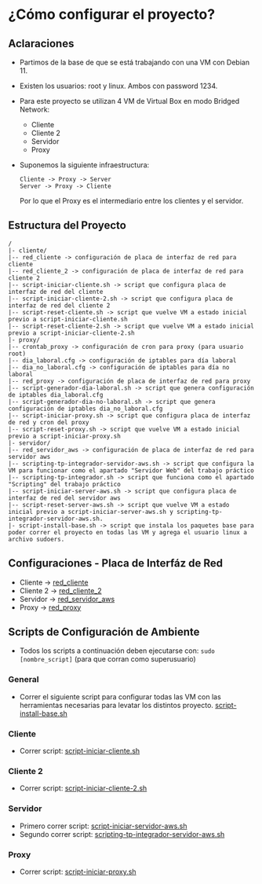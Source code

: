 # ¿Cómo configurar el proyecto?
## Aclaraciones
* Partimos de la base de que se está trabajando con una VM con Debian 11.
* Existen los usuarios: root y linux. Ambos con password 1234.
* Para este proyecto se utilizan 4 VM de Virtual Box en modo Bridged Network:

  * Cliente
  * Cliente 2
  * Servidor
  * Proxy

* Suponemos la siguiente infraestructura:
  ```
  Cliente -> Proxy -> Server
  Server -> Proxy -> Cliente
  ```
  Por lo que el Proxy es el intermediario entre los clientes y el servidor.

## Estructura del Proyecto
```
/
|- cliente/
|-- red_cliente -> configuración de placa de interfaz de red para cliente
|-- red_cliente_2 -> configuración de placa de interfaz de red para cliente 2
|-- script-iniciar-cliente.sh -> script que configura placa de interfaz de red del cliente
|-- script-iniciar-cliente-2.sh -> script que configura placa de interfaz de red del cliente 2
|-- script-reset-cliente.sh -> script que vuelve VM a estado inicial previo a script-iniciar-cliente.sh
|-- script-reset-cliente-2.sh -> script que vuelve VM a estado inicial previo a script-iniciar-cliente-2.sh
|- proxy/
|-- crontab_proxy -> configuración de cron para proxy (para usuario root)
|-- dia_laboral.cfg -> configuración de iptables para día laboral
|-- dia_no_laboral.cfg -> configuración de iptables para día no laboral
|-- red_proxy -> configuración de placa de interfaz de red para proxy
|-- script-generador-dia-laboral.sh -> script que genera configuración de iptables dia_laboral.cfg
|-- script-generador-dia-no-laboral.sh -> script que genera configuración de iptables dia_no_laboral.cfg
|-- script-iniciar-proxy.sh -> script que configura placa de interfaz de red y cron del proxy
|-- script-reset-proxy.sh -> script que vuelve VM a estado inicial previo a script-iniciar-proxy.sh
|- servidor/
|-- red_servidor_aws -> configuración de placa de interfaz de red para servidor aws
|-- scripting-tp-integrador-servidor-aws.sh -> script que configura la VM para funcionar como el apartado "Servidor Web" del trabajo práctico
|-- scripting-tp-integrador.sh -> script que funciona como el apartado "Scripting" del trabajo práctico
|-- script-iniciar-server-aws.sh -> script que configura placa de interfaz de red del servidor aws
|-- script-reset-server-aws.sh -> script que vuelve VM a estado inicial previo a script-iniciar-server-aws.sh y scripting-tp-integrador-servidor-aws.sh.
|- script-install-base.sh -> script que instala los paquetes base para poder correr el proyecto en todas las VM y agrega el usuario linux a archivo sudoers.
```

## Configuraciones - Placa de Interfáz de Red
* Cliente -> [red_cliente](https://github.com/andresbiso/up-2022-1c-computacion-aplicada/blob/main/cliente/red_cliente)
* Cliente 2 -> [red_cliente_2](https://github.com/andresbiso/up-2022-1c-computacion-aplicada/blob/main/cliente/red_cliente_2)
* Servidor -> [red_servidor_aws](https://github.com/andresbiso/up-2022-1c-computacion-aplicada/blob/main/servidor-aws/red_servidor_aws)
* Proxy -> [red_proxy](https://github.com/andresbiso/up-2022-1c-computacion-aplicada/blob/main/proxy/red_proxy)


## Scripts de Configuración de Ambiente
* Todos los scripts a continuación deben ejecutarse con: `sudo [nombre_script]` (para que corran como superusuario)

### General
* Correr el siguiente script para configurar todas las VM con las herramientas necesarias para levatar los distintos proyecto.
[script-install-base.sh](https://github.com/andresbiso/up-2022-1c-computacion-aplicada/blob/main/script-install-base.sh)

### Cliente
* Correr script: [script-iniciar-cliente.sh](https://github.com/andresbiso/up-2022-1c-computacion-aplicada/blob/main/cliente/script-iniciar-cliente.sh)

### Cliente 2
* Correr script: [script-iniciar-cliente-2.sh](https://github.com/andresbiso/up-2022-1c-computacion-aplicada/blob/main/cliente/script-iniciar-cliente-2.sh)

### Servidor
* Primero correr script: [script-iniciar-servidor-aws.sh](https://github.com/andresbiso/up-2022-1c-computacion-aplicada/blob/main/servidor-aws/script-iniciar-servidor-aws.sh)
* Segundo correr script: [scripting-tp-integrador-servidor-aws.sh](https://github.com/andresbiso/up-2022-1c-computacion-aplicada/blob/main/servidor-aws/scripting-tp-integrador-servidor-aws.sh) 

### Proxy
- Correr script: [script-iniciar-proxy.sh](https://github.com/andresbiso/up-2022-1c-computacion-aplicada/blob/main/proxy/script-iniciar-proxy.sh)
